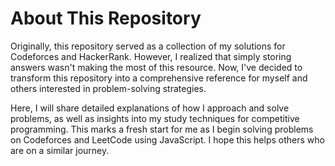 # About This Repository

Originally, this repository served as a collection of my solutions for Codeforces and HackerRank. However, I realized that simply storing answers wasn't making the most of this resource. Now, I've decided to transform this repository into a comprehensive reference for myself and others interested in problem-solving strategies.

Here, I will share detailed explanations of how I approach and solve problems, as well as insights into my study techniques for competitive programming. This marks a fresh start for me as I begin solving problems on Codeforces and LeetCode using JavaScript. I hope this helps others who are on a similar journey.
